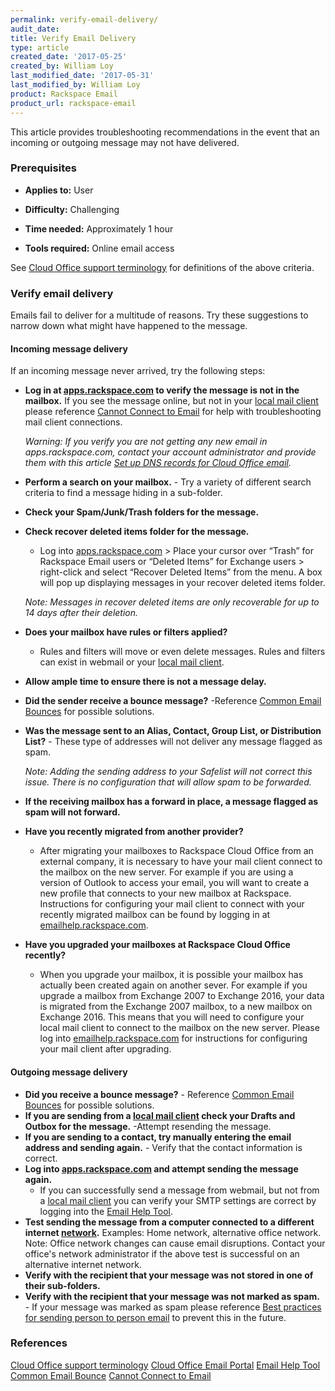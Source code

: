 ```yaml
---
permalink: verify-email-delivery/
audit_date:
title: Verify Email Delivery
type: article
created_date: '2017-05-25'
created_by: William Loy
last_modified_date: '2017-05-31'
last_modified_by: William Loy
product: Rackspace Email
product_url: rackspace-email
---
```

This article provides troubleshooting recommendations in the event that an incoming or outgoing message may not have delivered.

### Prerequisites
- **Applies to:** User

- **Difficulty:** Challenging

- **Time needed:** Approximately 1 hour

- **Tools required:** Online email access

See [Cloud Office support terminology](/how-to/cloud-office-support-terminology/) for definitions of the above criteria.  


### Verify email delivery

Emails fail to deliver for a multitude of reasons. Try these suggestions to narrow down what might have happened to the message.

#### Incoming message delivery
If an incoming message never arrived, try the following steps:
- **Log in at [apps.rackspace.com](apps.rackspace.com) to verify the message is not in the mailbox.** If you see the message online, but not in your [local mail client](/how-to/cloud-office-support-terminology/#cloud-office-terminology) please reference [Cannot Connect to Email](/how-to/cannot-connect-to-email/) for help with troubleshooting mail client connections.

    *Warning: If you verify you are not getting any new email in apps.rackspace.com, contact your account administrator and provide them with this article [Set up DNS records for Cloud Office email](/how-to/set-up-dns-records-for-cloud-office-email/).*

-	**Perform a search on your mailbox.**  - Try a variety of different search criteria to find a message hiding in a sub-folder.
-	**Check your Spam/Junk/Trash folders for the message.**
-	**Check recover deleted items folder for the message.**

    - Log into [apps.rackspace.com](apps.rackspace.com) > Place your cursor over “Trash” for Rackspace Email users or “Deleted Items” for Exchange users > right-click and select “Recover Deleted Items” from the menu. A box will pop up displaying messages in your recover deleted items folder.

    *Note: Messages in recover deleted items are only recoverable for up to 14 days after their deletion.*

-	**Does your mailbox have rules or filters applied?**
    - Rules and filters will move or even delete messages. Rules and filters can exist in webmail or your [local mail client](/how-to/cloud-office-support-terminology/#cloud-office-terminology).

- **Allow ample time to ensure there is not a message delay.**
-	**Did the sender receive a bounce message?**   -Reference [Common Email Bounces](/how-to/common-email-bounces/) for possible solutions.
-	**Was the message sent to an Alias, Contact, Group List, or Distribution List?**  - These type of addresses will not deliver any message flagged as spam.

    *Note: Adding the sending address to your Safelist will not correct this issue. There is no configuration that will allow spam to be forwarded.*

- **If the receiving mailbox has a forward in place, a message flagged as spam will not forward.**

- **Have you recently migrated from another provider?**

    - After migrating your mailboxes to Rackspace Cloud Office from an external company, it is necessary to have your mail client connect to the mailbox on the new server. For example if you are using a version of Outlook to access your email, you will want to create a new profile that connects to your new mailbox at Rackspace. Instructions for configuring your mail client to connect with your recently migrated mailbox can be found by logging in at [emailhelp.rackspace.com](emailhelp.rackspace.com).

- **Have you upgraded your mailboxes at Rackspace Cloud Office recently?**

    - When you upgrade your mailbox, it is possible your mailbox has actually been created again on another sever. For example if you upgrade a mailbox from Exchange 2007 to Exchange 2016, your data is migrated from the Exchange 2007 mailbox, to a new mailbox on Exchange 2016. This means that you will need to configure your local mail client to connect to the mailbox on the new server. Please log into [emailhelp.rackspace.com](emailhelp.rackspace.com) for instructions for configuring your mail client after upgrading.



#### Outgoing message delivery
-	**Did you receive a bounce message?**  - Reference [Common Email Bounces](/how-to/common-email-bounces/) for possible solutions.
-	**If you are sending from a [local mail client](/how-to/cloud-office-support-terminology/#cloud-office-terminology) check your Drafts and Outbox for the message.**  -Attempt resending the message.
- **If you are sending to a contact, try manually entering the email address and sending again.**  - Verify that the contact information is correct.
-	**Log into [apps.rackspace.com](apps.rackspace.com) and attempt sending the message again.**
    - If you can successfully send a message from webmail, but not from a [local mail client](/how-to/cloud-office-support-terminology/#cloud-office-terminology) you can verify your SMTP settings are correct by logging into the [Email Help Tool](emailhelp.rackspace.com).  
-	**Test sending the message from a computer connected to a different internet [network](/how-to/cloud-office-support-terminology/#cloud-office-terminology).** Examples: Home network, alternative office network.
    Note: Office network changes can cause  email disruptions. Contact your office's network administrator if the above test is successful on an alternative internet network.
-	**Verify with the recipient that your message was not stored in one of their sub-folders.**
-	**Verify with the recipient that your message was not marked as spam.**   - If your message was marked as spam please reference [Best practices for sending person to person email](/how-to/best-practices-for-sending-person-to-person-email/) to prevent this in the future.




### References

[Cloud Office support terminology](/how-to/cloud-office-support-terminology/)
[Cloud Office Email Portal](apps.rackspace.com)
[Email Help Tool](emailhelp.rackspace.com)
[Common Email Bounce](/how-to/common-email-bounces/)
[Cannot Connect to Email](/how-to/cannot-connect-to-email/)
